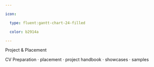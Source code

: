```yaml
---

icon: 

  type: fluent:gantt-chart-24-filled

  color: b2914a

---
```


Project & Placement

CV Preparation · placement · project handbook · showcases · samples
